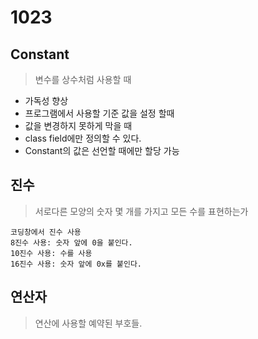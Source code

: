 # 1023

## Constant
> 변수를 상수처럼 사용할 때
- 가독성 향상
- 프로그램에서 사용할 기준 값을 설정 할때
- 값을 변경하지 못하게 막을 때
- class field에만 정의할 수 있다.
- Constant의 값은 선언할 때에만 할당 가능

## 진수
> 서로다른 모양의 숫자 몇 개를 가지고 모든 수를 표현하는가

```
코딩창에서 진수 사용
8진수 사용: 숫자 앞에 0을 붙인다.
10진수 사용: 수를 사용
16진수 사용: 숫자 앞에 0x를 붙인다.
```
## 연산자
> 연산에 사용할 예약된 부호들.